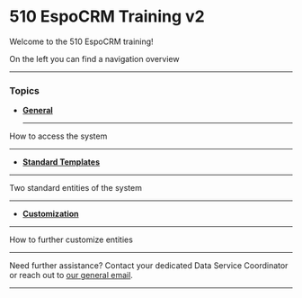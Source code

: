 # 510 EspoCRM Training v2


<!-- markdownlint-disable-next-line no-trailing-punctuation -->

Welcome to the 510 EspoCRM training!

On the left you can find a navigation overview 

---
### Topics

<!-- markdownlint-disable -->
<div class="grid cards" markdown>

- [__General__](./General/index.md)

  ---
How to access the system

---
  
-  [__Standard Templates__](./Standard/index.md)
  
---
Two standard entities of the system 

---

-  [__Customization__](./Rental/index.md)

---
How to further customize entities 


</div>

<!-- markdownlint-enable -->


---

Need further assistance? Contact your dedicated Data Service Coordinator
or reach out to [our general email](mailto:support@510.global).

---
